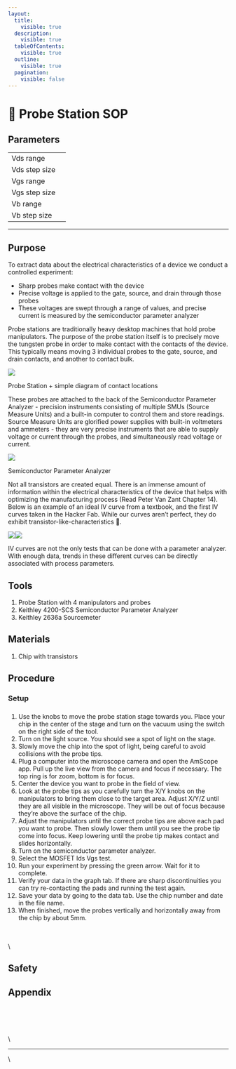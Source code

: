 ```yaml
---
layout:
  title:
    visible: true
  description:
    visible: true
  tableOfContents:
    visible: true
  outline:
    visible: true
  pagination:
    visible: false
---
```


# 📍 Probe Station SOP

## Parameters

|               |   |
| ------------- | - |
| Vds range     |   |
| Vds step size |   |
| Vgs range     |   |
| Vgs step size |   |
| Vb range      |   |
| Vb step size  |   |

***

## Purpose

To extract data about the electrical characteristics of a device we conduct a controlled experiment:&#x20;

* Sharp probes make contact with the device
* Precise voltage is applied to the gate, source, and drain through those probes
* These voltages are swept through a range of values, and precise current is measured by the semiconductor parameter analyzer

Probe stations are traditionally heavy desktop machines that hold probe manipulators. The purpose of the probe station itself is to precisely move the tungsten probe in order to make contact with the contacts of the device. This typically means moving 3 individual probes to the gate, source, and drain contacts, and another to contact bulk.&#x20;

![](https://lh6.googleusercontent.com/tKsmi9ZKnm3XqztAIWaqwQDPJ0OAE6pehZmr2hGwpXW62-tJdnIz1cleXGTlhbo-0ayx7cWypwUhZEvsNfrvYyfqE9272x3VC9\_7D127NvE8KMA9XyJTSEffFAmgxy82zWvElDWdr2mTCrenl-dicmo)

Probe Station + simple diagram of contact locations

These probes are attached to the back of the Semiconductor Parameter Analyzer - precision instruments consisting of multiple SMUs (Source Measure Units) and a built-in computer to control them and store readings. Source Measure Units are glorified power supplies with built-in voltmeters and ammeters - they are very precise instruments that are able to supply voltage or current through the probes, and simultaneously read voltage or current.&#x20;

![](https://lh4.googleusercontent.com/Zbhzx4-IdzGv0wSauBI8PMjhUACRciYpn-VanipWloQzlokGKkhdOkRRD75bOI72J\_EXdUPT14ZOUjQOfdi4ErdwxH9S4HbTOisT\_I\_g0CViWonTXsRMoy2\_PjxniZFhZWhaKA5-JJmiXJKVygpak6M)

Semiconductor Parameter Analyzer

Not all transistors are created equal. There is an immense amount of information within the electrical characteristics of the device that helps with optimizing the manufacturing process (Read Peter Van Zant Chapter 14). Below is an example of an ideal IV curve from a textbook, and the first IV curves taken in the Hacker Fab. While our curves aren’t perfect, they do exhibit transistor-like-characteristics 🙂.

![](https://lh4.googleusercontent.com/TO-BNkJJrjvdKB81Rwn1\_xciK493V9YEacXnu233gGPBRo0boN5hlCqTW3QrC1b4sVYBqAI5k\_g-tpAhlbb94SStjW1EKimAC7r7o6CADYy-jtLWYjK\_INqA4Q9U8nau4uFKk6CgbtdA1XFBl2wU9co)![](https://lh5.googleusercontent.com/hfNnyOIjDT\_qX2SRvKOAAlnj2z13ZJuWdWe\_hWqJ1k8NLQdQcfC1KZ9a1LXTfdH-ZqTiP04G-bXyLuzI3xtXitrboDJHBnfZrNlwrl\_k2BLZM9k-5Qvfd3Bi\_sA7nQretKOu7pVyvPZIW6S02gK367c)

IV curves are not the only tests that can be done with a parameter analyzer. With enough data, trends in these different curves can be directly associated with process parameters.

## Tools

1. Probe Station with 4 manipulators and probes
2. Keithley 4200-SCS Semiconductor Parameter Analyzer
3. Keithley 2636a Sourcemeter

## Materials

1. Chip with transistors

## Procedure

### Setup

###

1. Use the knobs to move the probe station stage towards you. Place your chip in the center of the stage and turn on the vacuum using the switch on the right side of the tool.
2. Turn on the light source. You should see a spot of light on the stage.
3. Slowly move the chip into the spot of light, being careful to avoid collisions with the probe tips.
4. Plug a computer into the microscope camera and open the AmScope app. Pull up the live view from the camera and focus if necessary. The top ring is for zoom, bottom is for focus.
5. Center the device you want to probe in the field of view.
6. Look at the probe tips as you carefully turn the X/Y knobs on the manipulators to bring them close to the target area. Adjust X/Y/Z until they are all visible in the microscope. They will be out of focus because they’re above the surface of the chip.
7. Adjust the manipulators until the correct probe tips are above each pad you want to probe. Then slowly lower them until you see the probe tip come into focus. Keep lowering until the probe tip makes contact and slides horizontally.
8. Turn on the semiconductor parameter analyzer.
9. Select the MOSFET Ids Vgs test.
10. Run your experiment by pressing the green arrow. Wait for it to complete.
11. Verify your data in the graph tab. If there are sharp discontinuities you can try re-contacting the pads and running the test again.
12. Save your data by going to the data tab. Use the chip number and date in the file name.
13. When finished, move the probes vertically and horizontally away from the chip by about 5mm.

\
\
\


## Safety

## Appendix

\
\
\
\
\


***

\
